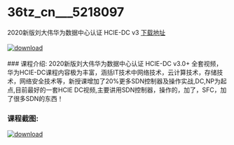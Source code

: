 # 36tz_cn___5218097
2020新版刘大伟华为数据中心认证 HCIE-DC v3
[下载地址](http://www.36tz.cn/article/5218097 "下载地址")
<br/></br>[![download](http://36tz.cn/muke_img/2021_01_1-133-300x182.png "下载地址")](http://www.36tz.cn/article/5218097 "下载地址")
<br/></br>### 课程介绍:
2020新版刘大伟华为数据中心认证 HCIE-DC v3.0+ 全套视频，华为HCIE-DC课程内容极为丰富，涵括IT技术中网络技术，云计算技术，存储技术，网络安全技术等，新授课增加了20%更多SDN控制器及操作实战,DC,NP为起点,目前最好的一套HCIE DC视频,主要讲用SDN控制器，操作的，加了，SFC，加了很多SDN的东西！

### 课程截图:
[![download](http://36tz.cn/muke_img/2021_01_2-153.png "下载地址")](http://www.36tz.cn/article/5218097 "下载地址")
